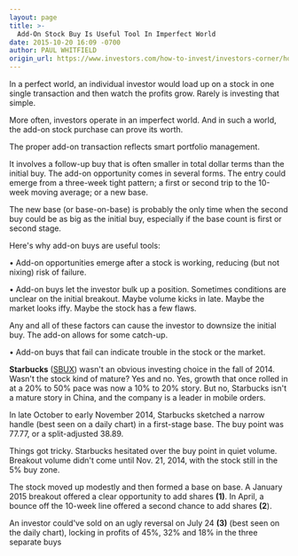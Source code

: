 ```yaml
---
layout: page
title: >-
  Add-On Stock Buy Is Useful Tool In Imperfect World
date: 2015-10-20 16:09 -0700
author: PAUL WHITFIELD
origin_url: https://www.investors.com/how-to-invest/investors-corner/how-to-build-stock-position
---
```





In a perfect world, an individual investor would load up on a stock in one single transaction and then watch the profits grow. Rarely is investing that simple.


More often, investors operate in an imperfect world. And in such a world, the add-on stock purchase can prove its worth.


The proper add-on transaction reflects smart portfolio management.


It involves a follow-up buy that is often smaller in total dollar terms than the initial buy. The add-on opportunity comes in several forms. The entry could emerge from a three-week tight pattern; a first or second trip to the 10-week moving average; or a new base.


The new base (or base-on-base) is probably the only time when the second buy could be as big as the initial buy, especially if the base count is first or second stage.


Here's why add-on buys are useful tools:


• Add-on opportunities emerge after a stock is working, reducing (but not nixing) risk of failure.


• Add-on buys let the investor bulk up a position. Sometimes conditions are unclear on the initial breakout. Maybe volume kicks in late. Maybe the market looks iffy. Maybe the stock has a few flaws.


Any and all of these factors can cause the investor to downsize the initial buy. The add-on allows for some catch-up.


• Add-on buys that fail can indicate trouble in the stock or the market.


**Starbucks** ([SBUX](https://research.investors.com/quote.aspx?symbol=SBUX)) wasn't an obvious investing choice in the fall of 2014. Wasn't the stock kind of mature? Yes and no. Yes, growth that once rolled in at a 20% to 50% pace was now a 10% to 20% story. But no, Starbucks isn't a mature story in China, and the company is a leader in mobile orders.


In late October to early November 2014, Starbucks sketched a narrow handle (best seen on a daily chart) in a first-stage base. The buy point was 77.77, or a split-adjusted 38.89.


Things got tricky. Starbucks hesitated over the buy point in quiet volume. Breakout volume didn't come until Nov. 21, 2014, with the stock still in the 5% buy zone.


The stock moved up modestly and then formed a base on base. A January 2015 breakout offered a clear opportunity to add shares **(1)**. In April, a bounce off the 10-week line offered a second chance to add shares **(2**).


An investor could've sold on an ugly reversal on July 24 **(3)** (best seen on the daily chart), locking in profits of 45%, 32% and 18% in the three separate buys




